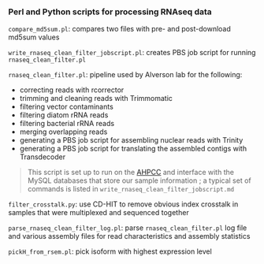 ### Perl and Python scripts for processing RNAseq data

`compare_md5sum.pl`: compares two files with pre- and post-download md5sum values

`write_rnaseq_clean_filter_jobscript.pl`: creates PBS job script for running `rnaseq_clean_filter.pl`

`rnaseq_clean_filter.pl`: pipeline used by Alverson lab for the following:
- correcting reads with rcorrector
- trimming and cleaning reads with Trimmomatic
- filtering vector contaminants
- filtering diatom rRNA reads
- filtering bacterial rRNA reads
- merging overlapping reads
- generating a PBS job script for assembling nuclear reads with Trinity  
- generating a PBS job script for translating the assembled contigs with Transdecoder
>This script is set up to run on the [AHPCC](http://hpc.uark.edu/hpc/) and interface with the MySQL databases that store our sample information ; a typical set of commands is listed in `write_rnaseq_clean_filter_jobscript.md`

`filter_crosstalk.py`: use CD-HIT to remove obvious index crosstalk in samples that were multiplexed and sequenced together

`parse_rnaseq_clean_filter_log.pl`: parse `rnaseq_clean_filter.pl` log file and various assembly files for read characteristics and assembly statistics

`pickH_from_rsem.pl`: pick isoform with highest expression level
